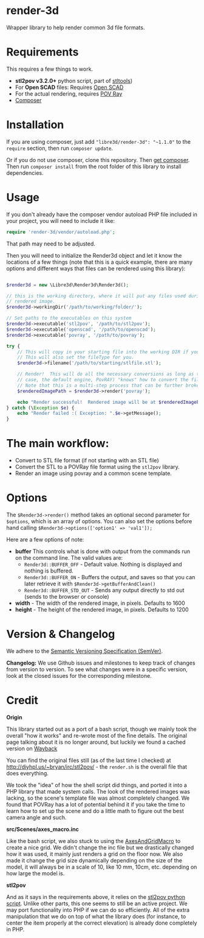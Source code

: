 render-3d
=========

Wrapper library to help render common 3d file formats.

Requirements
============

This requires a few things to work.

  * **stl2pov v3.2.0+** python script, part of [stltools](http://rsmith.home.xs4all.nl/software/stltools.html))
  * For **Open SCAD** files:  Requires [Open SCAD](http://www.openscad.org/)
  * For the actual rendering, requires [POV Ray](http://www.povray.org/)
  * [Composer](https://getcomposer.org/)

Installation
============

If you are using composer, just add `"libre3d/render-3d": "~1.1.0"` to the `require` section, then run `composer update`.

Or if you do not use composer, clone this repository.  Then [get composer](http://getcomposer.com).  Then run
`composer install` from the root folder of this library to install dependencies.


Usage
=====

If you don't already have the composer vendor autoload PHP file included in your project, you will need to include it like:

```php
require 'render-3d/vendor/autoload.php';
```

That path may need to be adjusted.

Then you will need to initialize the Render3d object and let it know the locations of a few things (note that this is
a quick example, there are many options and different ways that files can be rendered using this library):

```php

$render3d = new \Libre3d\Render3d\Render3d();

// this is the working directory, where it will put any files used during the render process, as well as the final
// rendered image.
$render3d->workingDir('/path/to/working/folder/');

// Set paths to the executables on this system
$render3d->executable('stl2pov', '/path/to/stl2pov');
$render3d->executable('openscad', '/path/to/openscad');
$render3d->executable('povray', '/path/to/povray');

try {
	// This will copy in your starting file into the working DIR if you give the full path to the starting file.
	// This will also set the fileType for you.
	$render3d->filename('/path/to/starting/stlfile.stl');

	// Render!  This will do all the necessary conversions as long as the render engine (in this
	// case, the default engine, PovRAY) "knows" how to convert the file into a file it can use for rendering.
	// Note that this is a multi-step process that can be further broken down if you need it to.
	$renderedImagePath = $render3d->render('povray');

	echo "Render successful!  Rendered image will be at $renderedImagePath";
} catch (\Exception $e) {
	echo "Render failed :( Exception: ".$e->getMessage();
}
```

The main workflow:
==================

  * Convert to STL file format (if not starting with an STL file)
  * Convert the STL to a POVRay file format using the `stl2pov` library.
  * Render an image using povray and a common scene template.

Options
=======

The `$Render3d->render()` method takes an optional second parameter for `$options`, which is an array of options.  You
can also set the options before hand calling `$Render3d->options(['option1' => 'val1']);`

Here are a few options of note:
  * **buffer**  This controls what is done with output from the commands run on the command line.  The valid values are:
    * `Render3d::BUFFER_OFF` - Default value.  Nothing is displayed and nothing is buffered.
    * `Render3d::BUFFER_ON` - Buffers the output, and saves so that you can later retrieve it with `$Render3d->getBufferAndClean()`
    * `Render3d::BUFFER_STD_OUT` - Sends any output directly to std out (sends to the browser or console)
  * **width** - The width of the rendered image, in pixels.  Defaults to 1600
  * **height** - The height of the rendered image, in pixels.  Defaults to 1200

Version & Changelog
===================

We adhere to the [Semantic Versioning Specification (SemVer)](http://semver.org/).

**Changelog:**  We use Github issues and milestones to keep track of changes from version to version.  To see what changes were in a
specific version, look at the closed issues for the corresponding milestone.

Credit
======

**Origin**

This library started out as a port of a bash script, though we mainly took the overall "how it works" and re-wrote most
of the fine details.  The original page talking about it is no longer around, but luckily
we found a cached version on [Wayback](https://web.archive.org/web/20110312125335/http://www.robottrouble.com/2009/12/01/auto-rendering-stl-files-to-png/)

You can find the original files still (as of the last time I checked) at http://diyhpl.us/~bryan/irc/stl2pov/ - the `render.sh` is the
overall file that does everything.

We took the "idea" of how the shell script did things, and ported it into a PHP library that made system calls.  The
look of the rendered images was lacking, so the scene's template file was almost completely changed.  We found that
POVRay has a lot of potential behind it if you take the time to learn how to set up the scene and do a little math to
figure out the best camera angle and such.

**src/Scenes/axes_macro.inc**

Like the bash script, we also stuck to using the
[AxesAndGridMacro](http://lib.povray.org/searchcollection/index2.php?objectName=AxesAndGridMacro&contributorTag=SharkD)
to create a nice grid.  We didn't change the inc file but we drastically changed how it was used, it mainly just renders 
a grid on the floor now.  We also made it change the grid size dynamically depending on the size of the model, it will always
be in a scale of 10, like 10 mm, 10cm, etc. depending on how large the model is.

**stl2pov**

And as it says in the requirements above, it relies on the [stl2pov python script](http://rsmith.home.xs4all.nl/software/stltools.html).
Unlike other parts, this one seems to still be an active project.  We may port functionality into PHP if we can do so efficiently.
All of the extra manipulation that we do on top of what the library does (for instance, to center the item properly at the correct
elevation) is already done completely in PHP.